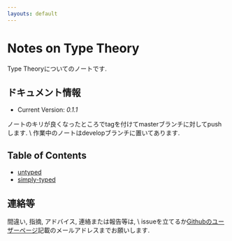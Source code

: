 ```yaml
---
layouts: default
---
```


# Notes on Type Theory

Type Theoryについてのノートです.

## ドキュメント情報

- Current Version: *0.1.1*

ノートのキリが良くなったところでtagを付けてmasterブランチに対してpushします. \\
作業中のノートはdevelopブランチに置いてあります.

## Table of Contents

- [untyped](pdf/untyped.pdf)
- [simply-typed](pdf/simply.pdf)

## 連絡等

間違い, 指摘, アドバイス, 連絡または報告等は, \\
issueを立てるか[Githubのユーザーページ](https://github.com/myuon)記載のメールアドレスまでお願いします.


